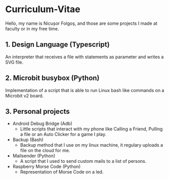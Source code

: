 # Curriculum-Vitae

Hello, my name is Nicușor Folgoș, and those are some projects I made at faculty or in my free time.

## 1. Design Language (Typescript)
An interpreter that receives a file with statements as parameter and writes a SVG file. 

## 2. Microbit busybox (Python)
Implementation of a script that is able to run Linux bash like commands on a Microbit v2 board.

## 3. Personal projects
  - Android Debug Bridge (Adb)
      - Little scripts that interact with my phone like Calling a Friend, Pulling a file or an Auto Clicker for a game I play.
  - Backup (Bash)
      - Backup method that I use on my linux machine, it regulary uploads a file on the cloud for me.
  - Mailsender (Python)
      - A script that I used to send custom mails to a list of persons.
  - Raspberry Morse Code (Python)
      - Representation of Morse Code on a led.
